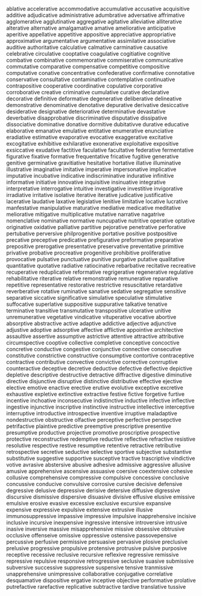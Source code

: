 ablative
accelerative
accommodative
accumulative
accusative
acquisitive
additive
adjudicative
administrative
adumbrative
adversative
affrimative
agglomerative
agglutinative
aggregative
agitative
alleviative
alliterative
alterative
alternative
amalgamative
amative
ameliorative
anticipative
aperitive
appellative
appetitive
appositive
appreciative
appropriative
approximative
argumentative
argumentative
assimilative
associative
auditive
authoritative
calculative
calmative
carminative
causative
celebrative
circulative
cooptative
coagulative
cogitiative
cognitive
combative
combinative
commemorative
commiserative
communicative
commutative
comparative
compensative
competitive
compositive
computative
conative
concentrative
confederative
confirmative
connotative
conservative
consultative
contaminative
contemplative
continuative
contrapositive
cooperative
coordinative
copulative
corporative
corroborative
creative
criminative
cumulative
curative
declarative
decorative
definitive
deformative
degenerative
deliberative
delineative
demonstrative
denominative
denotative
depurative
derivative
desiccative
desiderative
designative
deteriorative
determinative
devastative
deverbative
disapprobative
discriminative
disputative
dissipative
dissociative
dominative
donative
dormitive
dubitativve
durative
educative
elaborative
emanative
emulative
entitative
enumerative
enunciative
eradiative
estimative
evaporative
evocative
exaggerative
excitative
excogitative
exhibitive
exhilarative
exonerative
exploitative
expositive
exsiccative
exudative
factitive
faculative
facultative
federative
fermentative
figurative
fixative
formative
frequentative
fricative
fugitive
generative
genitive
germinative
gravitiative
hesitative
hortative
illative
illuminative
illustrative
imaginative
imitative
imperative
impersonative
implicative
imputative
incubative
indicative
indiscriminative
indurative
infinitive
informative
initiative
innovative
inquisitive
insinuative
integrative
interpretative
interrogative
intuitive
investigative
investitive
invigorative
irradiative
irritative
isolative
iterative
iterative
judicative
justificative
lacerative
laudative
laxative
legislative
lenitive
limitative
locative
lucrative
manfestative
manipulative
maturative
mediative
medicative
meditative
meliorative
mitigative
multiplicative
mutative
narrative
nagatrive
nomenclative
nominative
normative
nuncupative
nutritive
operative
optative
originative
oxidative
palliative
partitive
pejorative
penetrative
perforative
pertubative
perversive
philprogenitive
portative
positive
postpositive
precative
preceptive
predicative
prefigurative
preformative
preparative
prepositive
prerogative
presentative
preservative
preventative
primitive
privative
probative
procreative
progenitive
prohibitive
proliferative
provocative
pulsative
punctuative
punitive
purgative
putative
qualitative
quantitative
quotative
radiative
ratiocinative
rebarbative
recitative
recreative
recuperative
reduplicative
reformative
regrigerative
regenerative
regulative
rehabilitative
riterative
relative
remonstrative
remunerative
reparative
repetitive
representative
restorative
restrictive
resuscitative
retardative
reverberative
rotative
ruminative
sanative
sedative
segregative
sensitive
separative
siccative
significative
simulative
speculative
stimulative
suffocative
superlative
suppositive
suppurative
talkative
tenative
terminative
transitive
transmutative
transpositive
ulcerative
unitive
unremunerative
vegetative
vindicative
vituperative
vocative
abortive
absorptive
abstractive
active
adaptive
addictive
adjective
adjunctive
adjustive
adoptive
adsorptive
affective
afflictive
appointive
architective
assaultive
assertive
assumptive
astrictive
attentive
attractive
attributive
circumspective
cooptive
collective
completive
conceptive
concoctive
concretive
conductive
congestive
conjunctive
connective
consecutive
constitutive
constrictive
constructive
consumptive
contortive
contraceptive
contractive
contributive
convective
convictive
corrective
conrruptive
counteractive
deceptive
decretive
deductive
defective
deflective
depictive
depletive
descriptive
destructive
detractive
diffractive
digestive
diminutive
directive
disjunctive
disruptive
distinctive
distributive
effective
ejective
elective
emotive
enactive
erective
erutive
evolutive
exceptive
excretive
exhaustive
expletive
extinctive
extractive
festive
fictive
forgetive
furtive
incentive
inchoative
inconsecutive
indistinctive
inductive
infective
inflective
ingestive
injunctive
inscriptive
instinctive
instructive
intellective
interceptive
interruptive
introductive
introspective
inventive
irruptive
maladaptive
nondestructive
obstructive
olfactive
perceptive
perfective
persepctive
petrifactive
plaintive
predictive
preemptive
prescriptive
presentive
presumptive
productive
projective
promotive
proscriptive
prospective
protective
reconstructive
redemptive
reductive
reflective
refractive
resistive
resolutive
respective
restive
resumptive
retentive
retractive
retributive
retrospective
secretive
seductive
selective
sportive
subjective
substantive
substitutive
suggestive
supportive
susceptive
tractive
trascriptive
vindictive
votive
avrasive
abstersive
abusive
adhesive
admissive
aggressive
allusive
amusive
apprehensive
ascensive
assuasive
coersive
coextensive
cohesive
collusive
comprehensive
compressive
compulsive
concessive
conclusive
concussive
conducive
convulsive
corrosive
cursive
decisive
defensive
degressive
delusive
depressive
derisive
detersive
diffusive
digressive
discursive
dismissive
dispersive
disuasive
divisive
effusive
elusive
emissive
emulsive
erosive
evasive
excessive
exclusive
excursive
expansive
expensive
expressive
expulsive
extensive
extrusive
illusive
immunosuppressive
impassive
impressive
impulsive
inapprehensive
incisive
inclusive
incursive
inexpensive
ingressive
intensive
introversive
intrusive
inasive
inversive
massive
misapprehensive
missive
obsessive
obtrusive
occlusive
offenseive
omissive
oppressive
ostensive
passovepensive
percussive
perfusive
permissive
persuasive
pervasive
plosive
preclusive
prelusive
progressive
propulsive
protensive
protrusive
pulsive
purposive
receptive
recessive
reclusive
recursive
reflexive
regressive
remissive
repressive
repulsive
responsive
retrogressive
seclusive
suasive
submissive
subversive
successive
suppressive
suspensive
tensive
tranmissive
unapprehensive
unimpressive
collaborative
conjugative
correlative
desquamative
dispositive
ergative
inceptive
objective
performative
prolative
putrefactive
rarefactive
replicative
subtractive
tardive
translative
tussive




